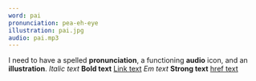 ```yaml
---
word: pai
pronunciation: pea-eh-eye
illustration: pai.jpg
audio: pai.mp3
---
```


I need to have a spelled **pronunciation**, a functioning **audio** icon, and an **illustration**. *Italic text* **Bold text** [Link text](https://ed.ted.com/lessons/is-math-discovered-or-invented-jeff-dekofsky) <em>Em text</em> <strong>Strong text</strong> <a href="">href text</a>
